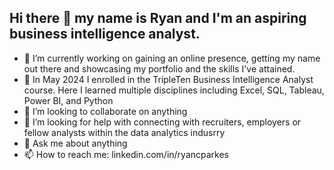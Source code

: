 ## Hi there 👋 my name is Ryan and I'm an aspiring business intelligence analyst.





- 🔭 I’m currently working on gaining an online presence, getting my name out there and showcasing my portfolio and the skills I've attained.
- 🌱 In May 2024 I enrolled in the TripleTen Business Intelligence Analyst course. Here I learned multiple disciplines including Excel, SQL, Tableau, Power BI, and Python
- 👯 I’m looking to collaborate on anything
- 🤔 I’m looking for help with connecting with recruiters, employers or fellow analysts within the data analytics indusrry
- 💬 Ask me about anything
- 📫 How to reach me: linkedin.com/in/ryancparkes



